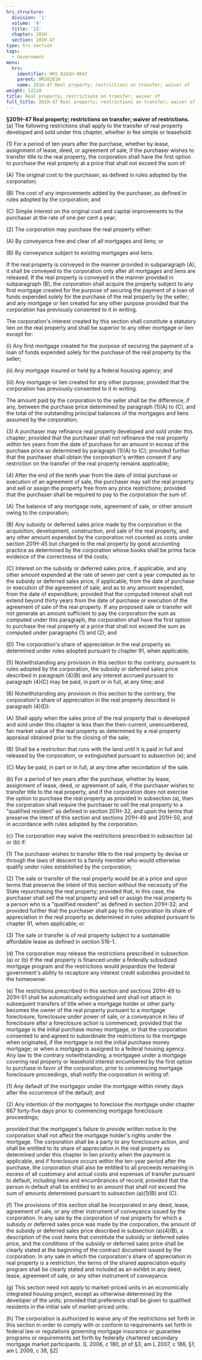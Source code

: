 ```yaml
---
hrs_structure:
  division: '1'
  volume: '4'
  title: '13'
  chapter: 201H
  section: 201H-47
type: hrs_section
tags:
  - Government
menu:
  hrs:
    identifier: HRS_0201H-0047
    parent: HRS0201H
    name: 201H-47 Real property; restrictions on transfer; waiver of
weight: 12210
title: Real property; restrictions on transfer; waiver of
full_title: 201H-47 Real property; restrictions on transfer; waiver of
---
```

**§201H-47 Real property; restrictions on transfer; waiver of restrictions.** (a) The following restrictions shall apply to the transfer of real property developed and sold under this chapter, whether in fee simple or leasehold:

(1) For a period of ten years after the purchase, whether by lease, assignment of lease, deed, or agreement of sale, if the purchaser wishes to transfer title to the real property, the corporation shall have the first option to purchase the real property at a price that shall not exceed the sum of:

(A) The original cost to the purchaser, as defined in rules adopted by the corporation;

(B) The cost of any improvements added by the purchaser, as defined in rules adopted by the corporation; and

(C) Simple interest on the original cost and capital improvements to the purchaser at the rate of one per cent a year;

(2) The corporation may purchase the real property either:

(A) By conveyance free and clear of all mortgages and liens; or

(B) By conveyance subject to existing mortgages and liens.

If the real property is conveyed in the manner provided in subparagraph (A), it shall be conveyed to the corporation only after all mortgages and liens are released. If the real property is conveyed in the manner provided in subparagraph (B), the corporation shall acquire the property subject to any first mortgage created for the purpose of securing the payment of a loan of funds expended solely for the purchase of the real property by the seller; and any mortgage or lien created for any other purpose provided that the corporation has previously consented to it in writing.

The corporation's interest created by this section shall constitute a statutory lien on the real property and shall be superior to any other mortgage or lien except for:

(i) Any first mortgage created for the purpose of securing the payment of a loan of funds expended solely for the purchase of the real property by the seller;

(ii) Any mortgage insured or held by a federal housing agency; and

(iii) Any mortgage or lien created for any other purpose; provided that the corporation has previously consented to it in writing.

The amount paid by the corporation to the seller shall be the difference, if any, between the purchase price determined by paragraph (1)(A) to (C), and the total of the outstanding principal balances of the mortgages and liens assumed by the corporation;

(3) A purchaser may refinance real property developed and sold under this chapter; provided that the purchaser shall not refinance the real property within ten years from the date of purchase for an amount in excess of the purchase price as determined by paragraph (1)(A) to (C); provided further that the purchaser shall obtain the corporation's written consent if any restriction on the transfer of the real property remains applicable;

(4) After the end of the tenth year from the date of initial purchase or execution of an agreement of sale, the purchaser may sell the real property and sell or assign the property free from any price restrictions; provided that the purchaser shall be required to pay to the corporation the sum of:

(A) The balance of any mortgage note, agreement of sale, or other amount owing to the corporation;

(B) Any subsidy or deferred sales price made by the corporation in the acquisition, development, construction, and sale of the real property, and any other amount expended by the corporation not counted as costs under section 201H-45 but charged to the real property by good accounting practice as determined by the corporation whose books shall be prima facie evidence of the correctness of the costs;

(C) Interest on the subsidy or deferred sales price, if applicable, and any other amount expended at the rate of seven per cent a year computed as to the subsidy or deferred sales price, if applicable, from the date of purchase or execution of the agreement of sale, and as to any amount expended, from the date of expenditure; provided that the computed interest shall not extend beyond thirty years from the date of purchase or execution of the agreement of sale of the real property. If any proposed sale or transfer will not generate an amount sufficient to pay the corporation the sum as computed under this paragraph, the corporation shall have the first option to purchase the real property at a price that shall not exceed the sum as computed under paragraphs (1) and (2); and

(D) The corporation's share of appreciation in the real property as determined under rules adopted pursuant to chapter 91, when applicable;

(5) Notwithstanding any provision in this section to the contrary, pursuant to rules adopted by the corporation, the subsidy or deferred sales price described in paragraph (4)(B) and any interest accrued pursuant to paragraph (4)(C) may be paid, in part or in full, at any time; and

(6) Notwithstanding any provision in this section to the contrary, the corporation's share of appreciation in the real property described in paragraph (4)(D):

(A) Shall apply when the sales price of the real property that is developed and sold under this chapter is less than the then-current, unencumbered, fair market value of the real property as determined by a real property appraisal obtained prior to the closing of the sale;

(B) Shall be a restriction that runs with the land until it is paid in full and released by the corporation, or extinguished pursuant to subsection (e); and

(C) May be paid, in part or in full, at any time after recordation of the sale.

(b) For a period of ten years after the purchase, whether by lease, assignment of lease, deed, or agreement of sale, if the purchaser wishes to transfer title to the real property, and if the corporation does not exercise the option to purchase the real property as provided in subsection (a), then the corporation shall require the purchaser to sell the real property to a "qualified resident" as defined in section 201H-32, and upon the terms that preserve the intent of this section and sections 201H-49 and 201H-50, and in accordance with rules adopted by the corporation.

(c) The corporation may waive the restrictions prescribed in subsection (a) or (b) if:

(1) The purchaser wishes to transfer title to the real property by devise or through the laws of descent to a family member who would otherwise qualify under rules established by the corporation;

(2) The sale or transfer of the real property would be at a price and upon terms that preserve the intent of this section without the necessity of the State repurchasing the real property; provided that, in this case, the purchaser shall sell the real property and sell or assign the real property to a person who is a "qualified resident" as defined in section 201H-32; and provided further that the purchaser shall pay to the corporation its share of appreciation in the real property as determined in rules adopted pursuant to chapter 91, when applicable; or

(3) The sale or transfer is of real property subject to a sustainable affordable lease as defined in section 516-1.

(d) The corporation may release the restrictions prescribed in subsection (a) or (b) if the real property is financed under a federally subsidized mortgage program and the restrictions would jeopardize the federal government's ability to recapture any interest credit subsidies provided to the homeowner.

(e) The restrictions prescribed in this section and sections 201H-49 to 201H-51 shall be automatically extinguished and shall not attach in subsequent transfers of title when a mortgage holder or other party becomes the owner of the real property pursuant to a mortgage foreclosure, foreclosure under power of sale, or a conveyance in lieu of foreclosure after a foreclosure action is commenced; provided that the mortgage is the initial purchase money mortgage, or that the corporation consented to and agreed to subordinate the restrictions to the mortgage when originated, if the mortgage is not the initial purchase money mortgage; or when a mortgage is assigned to a federal housing agency. Any law to the contrary notwithstanding, a mortgagee under a mortgage covering real property or leasehold interest encumbered by the first option to purchase in favor of the corporation, prior to commencing mortgage foreclosure proceedings, shall notify the corporation in writing of:

(1) Any default of the mortgagor under the mortgage within ninety days after the occurrence of the default; and

(2) Any intention of the mortgagee to foreclose the mortgage under chapter 667 forty-five days prior to commencing mortgage foreclosure proceedings;

provided that the mortgagee's failure to provide written notice to the corporation shall not affect the mortgage holder's rights under the mortgage. The corporation shall be a party to any foreclosure action, and shall be entitled to its share of appreciation in the real property as determined under this chapter in lien priority when the payment is applicable, and if foreclosure occurs within the ten-year period after the purchase, the corporation shall also be entitled to all proceeds remaining in excess of all customary and actual costs and expenses of transfer pursuant to default, including liens and encumbrances of record; provided that the person in default shall be entitled to an amount that shall not exceed the sum of amounts determined pursuant to subsection (a)(1)(B) and (C).

(f) The provisions of this section shall be incorporated in any deed, lease, agreement of sale, or any other instrument of conveyance issued by the corporation. In any sale by the corporation of real property for which a subsidy or deferred sales price was made by the corporation, the amount of the subsidy or deferred sales price described in subsection (a)(4)(B), a description of the cost items that constitute the subsidy or deferred sales price, and the conditions of the subsidy or deferred sales price shall be clearly stated at the beginning of the contract document issued by the corporation. In any sale in which the corporation's share of appreciation in real property is a restriction, the terms of the shared appreciation equity program shall be clearly stated and included as an exhibit in any deed, lease, agreement of sale, or any other instrument of conveyance.

(g) This section need not apply to market-priced units in an economically integrated housing project, except as otherwise determined by the developer of the units; provided that preference shall be given to qualified residents in the initial sale of market-priced units.

(h) The corporation is authorized to waive any of the restrictions set forth in this section in order to comply with or conform to requirements set forth in federal law or regulations governing mortgage insurance or guarantee programs or requirements set forth by federally chartered secondary mortgage market participants. [L 2006, c 180, pt of §3; am L 2007, c 186, §1; am L 2009, c 38, §2]